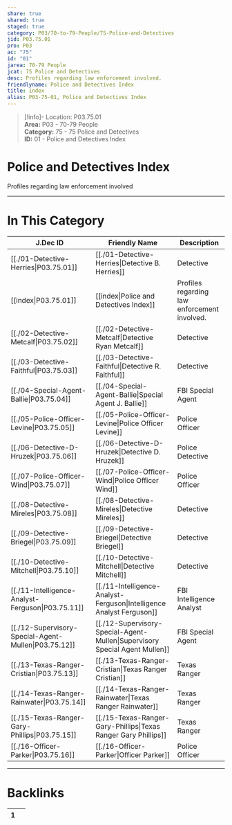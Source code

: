 ```yaml
---  
share: true  
shared: true  
staged: true  
category: P03/70-to-79-People/75-Police-and-Detectives  
jid: P03.75.01  
pro: P03  
ac: "75"  
id: "01"  
jarea: 70-79 People  
jcat: 75 Police and Detectives  
desc: Profiles regarding law enforcement involved.  
friendlyname: Police and Detectives Index  
title: index  
alias: P03-75-01, Police and Detectives Index  
---  
```

  
>[!info]- Location: P03.75.01  
>**Area:** P03 - 70-79 People  
>**Category:** 75 - 75 Police and Detectives  
>**ID:** 01 - Police and Detectives Index  
  
# Police and Detectives Index  
  
Profiles regarding law enforcement involved  
   
  
  
---  
# In This Category  
  
| J.Dec ID                                                                                                                 | Friendly Name                                                                                                                                   | Description                                  |  
| ------------------------------------------------------------------------------------------------------------------------ | ----------------------------------------------------------------------------------------------------------------------------------------------- | -------------------------------------------- |  
| [[./01-Detective-Herries\|P03.75.01]]                | [[./01-Detective-Herries\|Detective B. Herries]]                            | Detective                                    |  
| [[index\|P03.75.01]]                               | [[index\|Police and Detectives Index]]                                    | Profiles regarding law enforcement involved. |  
| [[./02-Detective-Metcalf\|P03.75.02]]                | [[./02-Detective-Metcalf\|Detective Ryan Metcalf]]                          | Detective                                    |  
| [[./03-Detective-Faithful\|P03.75.03]]               | [[./03-Detective-Faithful\|Detective R. Faithful]]                          | Detective                                    |  
| [[./04-Special-Agent-Ballie\|P03.75.04]]             | [[./04-Special-Agent-Ballie\|Special Agent J. Ballie]]                      | FBI Special Agent                            |  
| [[./05-Police-Officer-Levine\|P03.75.05]]            | [[./05-Police-Officer-Levine\|Police Officer Levine]]                       | Police Officer                               |  
| [[./06-Detective-D-Hruzek\|P03.75.06]]               | [[./06-Detective-D-Hruzek\|Detective D. Hruzek]]                            | Police Detective                             |  
| [[./07-Police-Officer-Wind\|P03.75.07]]              | [[./07-Police-Officer-Wind\|Police Officer Wind]]                           | Police Officer                               |  
| [[./08-Detective-Mireles\|P03.75.08]]                | [[./08-Detective-Mireles\|Detective Mireles]]                               | Detective                                    |  
| [[./09-Detective-Briegel\|P03.75.09]]                | [[./09-Detective-Briegel\|Detective Briegel]]                               | Detective                                    |  
| [[./10-Detective-Mitchell\|P03.75.10]]               | [[./10-Detective-Mitchell\|Detective Mitchell]]                             | Detective                                    |  
| [[./11-Intelligence-Analyst-Ferguson\|P03.75.11]]    | [[./11-Intelligence-Analyst-Ferguson\|Intelligence Analyst Ferguson]]       | FBI Intelligence Analyst                     |  
| [[./12-Supervisory-Special-Agent-Mullen\|P03.75.12]] | [[./12-Supervisory-Special-Agent-Mullen\|Supervisory Special Agent Mullen]] | FBI Special Agent                            |  
| [[./13-Texas-Ranger-Cristian\|P03.75.13]]            | [[./13-Texas-Ranger-Cristian\|Texas Ranger Cristian]]                       | Texas Ranger                                 |  
| [[./14-Texas-Ranger-Rainwater\|P03.75.14]]           | [[./14-Texas-Ranger-Rainwater\|Texas Ranger Rainwater]]                     | Texas Ranger                                 |  
| [[./15-Texas-Ranger-Gary-Phillips\|P03.75.15]]       | [[./15-Texas-Ranger-Gary-Phillips\|Texas Ranger Gary Phillips]]             | Texas Ranger                                 |  
| [[./16-Officer-Parker\|P03.75.16]]                   | [[./16-Officer-Parker\|Officer Parker]]                                     | Police Officer                               |  
  
  
---  
# Backlinks  
<div><table class="dataview table-view-table"><thead class="table-view-thead"><tr class="table-view-tr-header"><th class="table-view-th"><span></span><span class="dataview small-text">1</span></th><th class="table-view-th"><span></span></th></tr></thead><tbody class="table-view-tbody"></tbody></table></div>